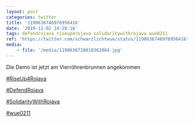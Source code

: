 ```yaml
---
layout: post
categories: twitter
title: '1190636746976956416'
date: '2019-11-02 14:28:16'
tags: defendrojava riseup4rojava solidaritywithrojava wue0211
ref: 'https://twitter.com/schwarzlichtwue/status/1190636746976956416'
media:
    - file: '/media/1190636728010362884.jpg'
---
```

Die Demo ist jetzt am Vierröhrenbrunnen angekommen

[#RiseUp4Rojava](/t/riseup4rojava)

[#DefendRojava](/t/defendrojava)

[#SolidarityWithRojava](/t/solidaritywithrojava)

[#wue0211](/t/wue0211) 